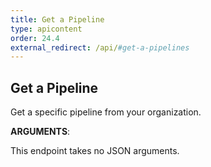 ```yaml
---
title: Get a Pipeline
type: apicontent
order: 24.4
external_redirect: /api/#get-a-pipelines
---
```


## Get a Pipeline

Get a specific pipeline from your organization.

**ARGUMENTS**:

This endpoint takes no JSON arguments.
